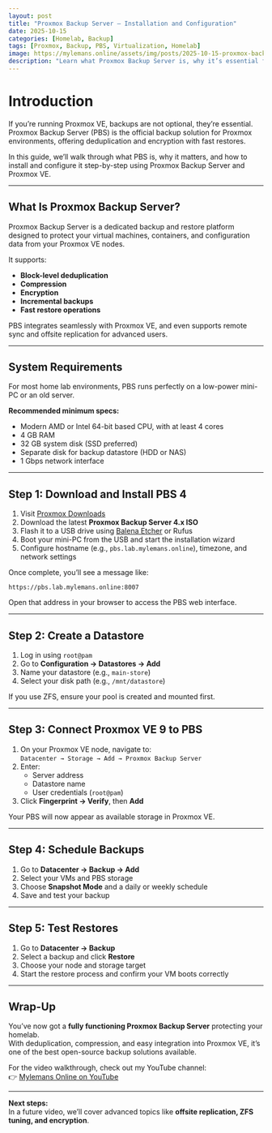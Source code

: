 ```yaml
---
layout: post
title: "Proxmox Backup Server – Installation and Configuration"
date: 2025-10-15
categories: [Homelab, Backup]
tags: [Proxmox, Backup, PBS, Virtualization, Homelab]
image: https://mylemans.online/assets/img/posts/2025-10-15-proxmox-backup-server-installation.png
description: "Learn what Proxmox Backup Server is, why it’s essential for any Proxmox environment, and how to install and configure it step-by-step in your home lab."
---
```


# Introduction

If you’re running Proxmox VE, backups are not optional, they’re essential.  
Proxmox Backup Server (PBS) is the official backup solution for Proxmox environments, offering deduplication and encryption with fast restores.

In this guide, we’ll walk through what PBS is, why it matters, and how to install and configure it step-by-step using Proxmox Backup Server and Proxmox VE.

---

## What Is Proxmox Backup Server?

Proxmox Backup Server is a dedicated backup and restore platform designed to protect your virtual machines, containers, and configuration data from your Proxmox VE nodes.

It supports:
- **Block-level deduplication**
- **Compression**
- **Encryption**
- **Incremental backups**
- **Fast restore operations**

PBS integrates seamlessly with Proxmox VE, and even supports remote sync and offsite replication for advanced users.

---

## System Requirements

For most home lab environments, PBS runs perfectly on a low-power mini-PC or an old server.

**Recommended minimum specs:**
- Modern AMD or Intel 64-bit based CPU, with at least 4 cores
- 4 GB RAM
- 32 GB system disk (SSD preferred)
- Separate disk for backup datastore (HDD or NAS)
- 1 Gbps network interface

---

## Step 1: Download and Install PBS 4

1. Visit [Proxmox Downloads](https://www.proxmox.com/en/downloads)  
2. Download the latest **Proxmox Backup Server 4.x ISO**  
3. Flash it to a USB drive using [Balena Etcher](https://www.balena.io/etcher/) or Rufus  
4. Boot your mini-PC from the USB and start the installation wizard  
5. Configure hostname (e.g., `pbs.lab.mylemans.online`), timezone, and network settings  

Once complete, you’ll see a message like:

```
https://pbs.lab.mylemans.online:8007
```

Open that address in your browser to access the PBS web interface.

---

## Step 2: Create a Datastore

1. Log in using `root@pam`  
2. Go to **Configuration → Datastores → Add**  
3. Name your datastore (e.g., `main-store`)  
4. Select your disk path (e.g., `/mnt/datastore`)  

If you use ZFS, ensure your pool is created and mounted first.

---

## Step 3: Connect Proxmox VE 9 to PBS

1. On your Proxmox VE node, navigate to:  
   `Datacenter → Storage → Add → Proxmox Backup Server`  
2. Enter:
   - Server address  
   - Datastore name  
   - User credentials (`root@pam`)  
3. Click **Fingerprint → Verify**, then **Add**

Your PBS will now appear as available storage in Proxmox VE.

---

## Step 4: Schedule Backups

1. Go to **Datacenter → Backup → Add**  
2. Select your VMs and PBS storage  
3. Choose **Snapshot Mode** and a daily or weekly schedule  
4. Save and test your backup  

---

## Step 5: Test Restores

1. Go to **Datacenter → Backup**  
2. Select a backup and click **Restore**  
3. Choose your node and storage target  
4. Start the restore process and confirm your VM boots correctly  

---

## Wrap-Up

You’ve now got a **fully functioning Proxmox Backup Server** protecting your homelab.  
With deduplication, compression, and easy integration into Proxmox VE, it’s one of the best open-source backup solutions available.

For the video walkthrough, check out my YouTube channel:  
👉 [Mylemans Online on YouTube](https://youtube.com/@MylemansOnline)

---

**Next steps:**  
In a future video, we’ll cover advanced topics like **offsite replication, ZFS tuning, and encryption**.
